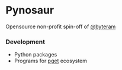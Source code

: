 # Pynosaur

Opensource non-profit spin-off of [@byteram](https://byteram.co)

### Development
- Python packages
- Programs for [pget](github.com/Pynosaur/pget) ecosystem
